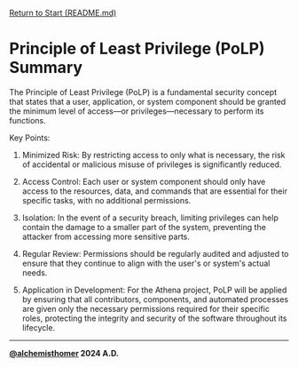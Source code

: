 [Return to Start (README.md)](../README.md)

# Principle of Least Privilege (PoLP) Summary

The Principle of Least Privilege (PoLP) is a fundamental security concept that states that a user, application, or system component should be granted the minimum level of access—or privileges—necessary to perform its functions.

Key Points:
1. Minimized Risk: By restricting access to only what is necessary, the risk of accidental or malicious misuse of privileges is significantly reduced.

2. Access Control: Each user or system component should only have access to the resources, data, and commands that are essential for their specific tasks, with no additional permissions.

3. Isolation: In the event of a security breach, limiting privileges can help contain the damage to a smaller part of the system, preventing the attacker from accessing more sensitive parts.

4. Regular Review: Permissions should be regularly audited and adjusted to ensure that they continue to align with the user's or system's actual needs.

5. Application in Development: For the Athena project, PoLP will be applied by ensuring that all contributors, components, and automated processes are given only the necessary permissions required for their specific roles, protecting the integrity and security of the software throughout its lifecycle.
***
**[@alchemisthomer](https://github.com/alchemisthomer)
2024 A.D.**